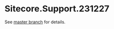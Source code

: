 # Sitecore.Support.231227

See [master branch](https://github.com/sitecoresupport/Sitecore.Support.231227) for details.